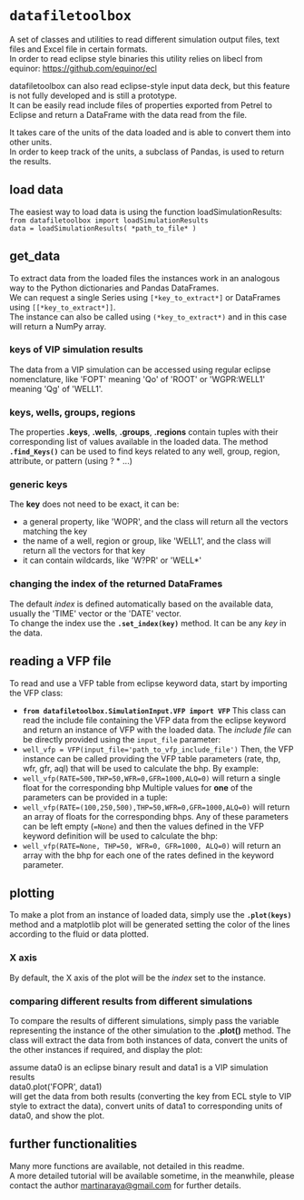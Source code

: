 # `datafiletoolbox`
A set of classes and utilities to read different simulation output files, text files and Excel file in certain formats.  
In order to read eclipse style binaries this utility relies on libecl from equinor: https://github.com/equinor/ecl  

datafiletoolbox can also read eclipse-style input data deck, but this feature is not fully developed and is still a prototype.   
It can be easily read include files of properties exported from Petrel to Eclipse and return a DataFrame with the data read from the file.  

It takes care of the units of the data loaded and is able to convert them into other units.  
In order to keep track of the units, a subclass of Pandas, is used to return the results.

## load data
The easiest way to load data is using the function loadSimulationResults:  
`from datafiletoolbox import loadSimulationResults`  
`data = loadSimulationResults( *path_to_file* )`  

## get_data
To extract data from the loaded files the instances work in an analogous way to the Python dictionaries and Pandas DataFrames.   
We can request a single Series using `[*key_to_extract*]` or DataFrames using `[[*key_to_extract*]]`.  
The instance can also be called using `(*key_to_extract*)` and in this case will return a NumPy array.  

### keys of VIP simulation results  
The data from a VIP simulation can be accessed using regular eclipse nomenclature, like 'FOPT' meaning 'Qo' of 'ROOT' or 'WGPR:WELL1' meaning 'Qg' of 'WELL1'.  

### keys, wells, groups, regions  
The properties **.keys**, **.wells**, **.groups**, **.regions** contain tuples with their corresponding list of values available in the loaded data. 
The method **`.find_Keys()`** can be used to find keys related to any well, group, region, attribute, or pattern (using ? * ...)  

### generic keys
The **key** does not need to be exact, it can be:  
- a general property, like 'WOPR', and the class will return all the vectors matching the key  
- the name of a well, region or group, like 'WELL1', and the class will return all the vectors for that key  
- it can contain wildcards, like 'W?PR' or 'WELL*'  

### changing the index of the returned DataFrames
The default *index* is defined automatically based on the available data, usually the 'TIME' vector or the 'DATE' vector.  
To change the index use the __`.set_index(key)`__ method. It can be any *key* in the data.  

## reading a VFP file
To read and use a VFP table from eclipse keyword data, start by importing the VFP class:
- **`from datafiletoolbox.SimulationInput.VFP import VFP`**
This class can read the include file containing the VFP data from the eclipse keyword and return an instance of VFP with the loaded data. The _include file_ can be directly provided using the `input_file` parameter:
- `well_vfp = VFP(input_file='path_to_vfp_include_file')`
Then, the VFP instance can be called providing the VFP table parameters (rate, thp, wfr, gfr, aql) that will be used to calculate the bhp.
By example:
- `well_vfp(RATE=500,THP=50,WFR=0,GFR=1000,ALQ=0)` will return a single float for the corresponding bhp
Multiple values for **one** of the parameters can be provided in a tuple:
- `well_vfp(RATE=(100,250,500),THP=50,WFR=0,GFR=1000,ALQ=0)` will return an array of floats for the corresponding bhps.
Any of these parameters can be left empty (`=None`) and then the values defined in the VFP keyword definition will be used to calculate the bhp:
- `well_vfp(RATE=None, THP=50, WFR=0, GFR=1000, ALQ=0)` will return an array with the bhp for each one of the rates defined in the keyword parameter.  
  
## plotting
To make a plot from an instance of loaded data, simply use the **`.plot(keys)`** method and a matplotlib plot will be generated setting the color of the lines according to the fluid or data plotted.  
### X axis
By default, the X axis of the plot will be the *index* set to the instance.  
### comparing different results from different simulations
To compare the results of different simulations, simply pass the variable representing the instance of the other simulation to the __.plot()__ method. The class will extract the data from both instances of data, convert the units of the other instances if required, and display the plot:  

assume data0 is an eclipse binary result and data1 is a VIP simulation results  
data0.plot('FOPR', data1)  
will get the data from both results (converting the key from ECL style to VIP style to extract the data), convert units of data1 to corresponding units of data0, and show the plot.  

## further functionalities
Many more functions are available, not detailed in this readme.  
A more detailed tutorial will be available sometime, in the meanwhile, please contact the author <martinaraya@gmail.com> for further details.  
